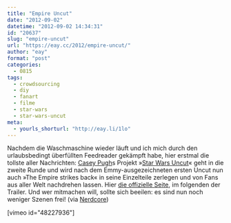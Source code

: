 ```yaml
---
title: "Empire Uncut"
date: "2012-09-02"
datetime: "2012-09-02 14:34:31"
id: "20637"
slug: "empire-uncut"
url: "https://eay.cc/2012/empire-uncut/"
author: "eay"
format: "post"
categories:
  - 0815
tags:
  - crowdsourcing
  - diy
  - fanart
  - filme
  - star-wars
  - star-wars-uncut
meta:
  - yourls_shorturl: "http://eay.li/1lo"
---
```


Nachdem die Waschmaschine wieder läuft und ich mich durch den urlaubsbedingt überfüllten Feedreader gekämpft habe, hier erstmal die tollste aller Nachrichten: [Casey Pugh](http://caseypugh.com/)s Projekt »[Star Wars Uncut](//eay.cc/2012/star-wars-uncut-directors-cut/)« geht in die zweite Runde und wird nach dem Emmy-ausgezeichneten ersten Uncut nun auch »The Empire strikes back« in seine Einzelteile zerlegen und von Fans aus aller Welt nachdrehen lassen. Hier [die offizielle Seite](http://www.starwarsuncut.com/empire), im folgenden der Trailer. Und wer mitmachen will, sollte sich beeilen: es sind nun noch weniger Szenen frei! (via [Nerdcore](http://www.crackajack.de/2012/09/01/star-wars-uncut-2-the-empire-strikes-back/))

\[vimeo id="48227936"\]
